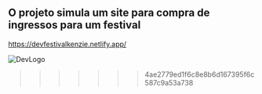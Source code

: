 ## O projeto simula um site para compra de ingressos para um festival

https://devfestivalkenzie.netlify.app/

![DevLogo](https://user-images.githubusercontent.com/114510065/197784446-31661856-8874-443d-b1bf-34234378fb5c.png)
>>>>>>> 4ae2779ed1f6c8e8b6d167395f6c587c9a53a738
